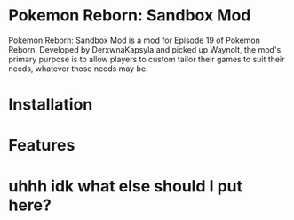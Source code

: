 # Pokemon Reborn: Sandbox Mod
Pokemon Reborn: Sandbox Mod is a mod for Episode 19 of Pokemon Reborn. Developed by DerxwnaKapsyla and picked up Waynolt, the mod's primary purpose is to allow players to custom tailor their games to suit their needs, whatever those needs may be.

# Installation

# Features

# uhhh idk what else should I put here?
